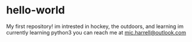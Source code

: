 # hello-world
My first repository!
 im intrested in hockey, the outdoors, and learning
  im currently learning python3
   you can reach me at mic.harrell@outlook.com
